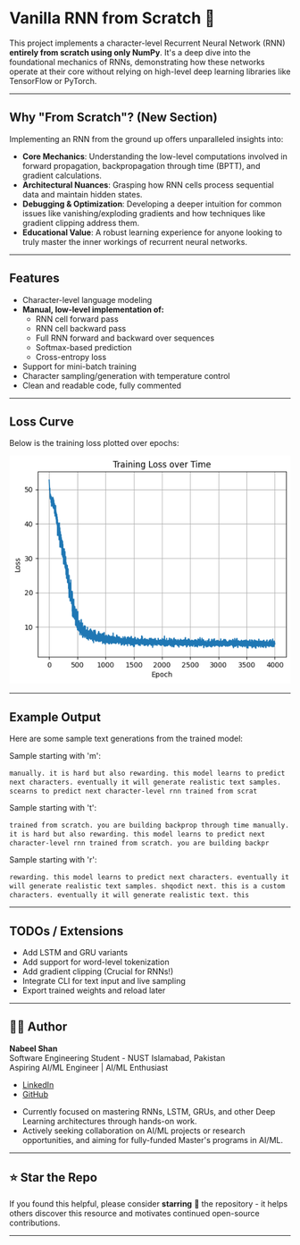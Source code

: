 # Vanilla RNN from Scratch 🧠

This project implements a character-level Recurrent Neural Network (RNN) **entirely from scratch using only NumPy**. It's a deep dive into the foundational mechanics of RNNs, demonstrating how these networks operate at their core without relying on high-level deep learning libraries like TensorFlow or PyTorch.

---

## Why "From Scratch"? (New Section)

Implementing an RNN from the ground up offers unparalleled insights into:

* **Core Mechanics**: Understanding the low-level computations involved in forward propagation, backpropagation through time (BPTT), and gradient calculations.
* **Architectural Nuances**: Grasping how RNN cells process sequential data and maintain hidden states.
* **Debugging & Optimization**: Developing a deeper intuition for common issues like vanishing/exploding gradients and how techniques like gradient clipping address them.
* **Educational Value**: A robust learning experience for anyone looking to truly master the inner workings of recurrent neural networks.

---

## Features

-   Character-level language modeling
-   **Manual, low-level implementation of:**
    * RNN cell forward pass
    * RNN cell backward pass
    * Full RNN forward and backward over sequences
    * Softmax-based prediction
    * Cross-entropy loss
-   Support for mini-batch training
-   Character sampling/generation with temperature control
-   Clean and readable code, fully commented

---

## Loss Curve

Below is the training loss plotted over epochs:

![Loss Curve](loss.png)

---

## Example Output

Here are some sample text generations from the trained model:

Sample starting with 'm':  

```
manually. it is hard but also rewarding. this model learns to predict next characters. eventually it will generate realistic text samples. scearns to predict next character-level rnn trained from scrat
```

Sample starting with 't':  

```
trained from scratch. you are building backprop through time manually. it is hard but also rewarding. this model learns to predict next character-level rnn trained from scratch. you are building backpr
```

Sample starting with 'r':  
```
rewarding. this model learns to predict next characters. eventually it will generate realistic text samples. shqodict next. this is a custom characters. eventually it will generate realistic text. this
```
---

## TODOs / Extensions
-   Add LSTM and GRU variants
-   Add support for word-level tokenization
-   Add gradient clipping (Crucial for RNNs!)
-   Integrate CLI for text input and live sampling
-   Export trained weights and reload later

---

## 👨‍💻 Author

**Nabeel Shan**  
Software Engineering Student - NUST Islamabad, Pakistan  
Aspiring AI/ML Engineer | AI/ML Enthusiast

* [LinkedIn](https://www.linkedin.com/in/nabeelshan)
* [GitHub](https://github.com/nabeelshan78)

-   Currently focused on mastering RNNs, LSTM, GRUs, and other Deep Learning architectures through hands-on work.
-   Actively seeking collaboration on AI/ML projects or research opportunities, and aiming for fully-funded Master's programs in AI/ML.

---

## ⭐ Star the Repo

If you found this helpful, please consider **starring** 🌟 the repository - it helps others discover this resource and motivates continued open-source contributions.

---
